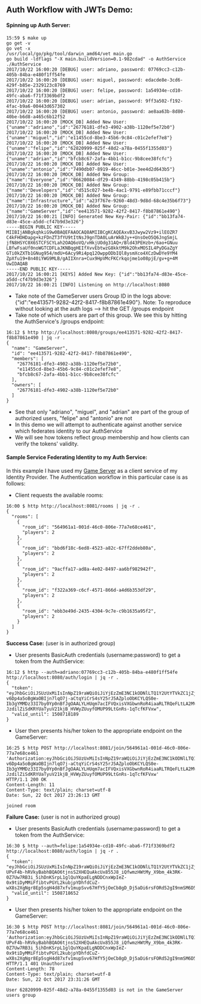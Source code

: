 ## Auth Workflow with JWTs Demo:

#### Spinning up Auth Server:

```
15:59 $ make up
go get -v
go vet -x
/usr/local/go/pkg/tool/darwin_amd64/vet main.go
go build -ldflags "-X main.buildVersion=0.1-982cdad" -o AuthService
./AuthService
2017/10/22 16:00:20 [DEBUG] user: adriano, password: 07769cc3-c12b-405b-84ba-e480f1ff54fe
2017/10/22 16:00:20 [DEBUG] user: miguel, password: edacde8e-3cd6-429f-b85e-2329123c8769
2017/10/22 16:00:20 [DEBUG] user: felipe, password: 1a54934e-cd10-49fc-aba6-f71f3369bdf2
2017/10/22 16:00:20 [DEBUG] user: adrian, password: 9ff3a502-f192-4fac-b9a6-00443d657302
2017/10/22 16:00:20 [DEBUG] user: antonio, password: ae8aa63b-8d80-40be-b6d8-a465c6b12f52
2017/10/22 16:00:20 [MOCK_DB] Added New User: {"uname":"adriano","id":"26776181-dfe3-4902-a38b-1120ef5e72b0"}
2017/10/22 16:00:20 [MOCK_DB] Added New User: {"uname":"miguel","id":"e11455cd-8be3-45b6-9c84-c01c2efef7e8"}
2017/10/22 16:00:20 [MOCK_DB] Added New User: {"uname":"felipe","id":"62820999-025f-48d2-a78a-0455f1355d03"}
2017/10/22 16:00:20 [MOCK_DB] Added New User: {"uname":"adrian","id":"bfcb8c67-2afa-4bb1-b1cc-9b8cee38fcfc"}
2017/10/22 16:00:20 [MOCK_DB] Added New User: {"uname":"antonio","id":"7490db07-8919-46cc-b01e-3ee4d2d643b5"}
2017/10/22 16:00:20 [MOCK_DB] Added New Group: {"name":"Everyone","id":"06620084-df29-4349-88bb-4198c05b415b"}
2017/10/22 16:00:20 [MOCK_DB] Added New Group: {"name":"Developers","id":"d515c027-be4b-4ac1-9791-e89fbb71cccf"}
2017/10/22 16:00:20 [MOCK_DB] Added New Group: {"name":"Infrastructure","id":"a23f767e-9260-48d3-9d8d-68c4e35b6f73"}
2017/10/22 16:00:20 [MOCK_DB] Added New Group: {"name":"GameServer","id":"ee413571-9282-42f2-8417-f8b87861e490"}
2017/10/22 16:00:21 [INFO] Generated New Key-Pair: {"id":"bb13fa74-d83e-45ce-a5dd-cf47b9d3e326"}
-----BEGIN PUBLIC KEY-----
MIIBIjANBgkqhkiG9w0BAQEFAAOCAQ8AMIIBCgKCAQEAxvB3Jwyw2Vz9+ilEOZR7
C4kFHOHDapg+kzFDnZT3fYU9tItNsJ9gnTDA0LuArWkBJy++UnsOeO5Q6JngSmjL
jfN8HSYC0X6STCFSCYLah2OAQ6oVQ/vHkjUOdg31AQ+/Bld43PEHzb+/6ao+GNuu
LBfwFsaUf0noWGTCDFLaJKNBqgHEIfXvvEbtwzG8kktM9k2OhxMOSIL4PyDGaZgY
GTi0kZXTb1GNug954/mdU+6Acy9Ri4pq12OwppODbIQl8ysmXco4XCzDwDYe9YM4
ZpXfu19+8n40iYWG9MLB/gAIIXnra+Cux9HpVMcFKCrkqojme1o08pjE/gv+g+4M
UwIDAQAB
-----END PUBLIC KEY-----
2017/10/22 16:00:21 [KEYS] Added New Key: {"id":"bb13fa74-d83e-45ce-a5dd-cf47b9d3e326"}
2017/10/22 16:00:21 [INFO] Listening on http://localhost:8080
```
* Take note of the GameServer users Group ID in the logs above: {"id":"ee413571-9282-42f2-8417-f8b87861e490"}. Note: To reproduce without looking at the auth logs --> hit the GET /groups endpoint
* Take note of which users are part of this group. We see this by hitting the AuthService's /groups endpoint:

```
16:12 $ http http://localhost:8080/groups/ee413571-9282-42f2-8417-f8b87861e490 | jq -r .
{
  "name": "GameServer",
  "id": "ee413571-9282-42f2-8417-f8b87861e490",
  "members": [
    "26776181-dfe3-4902-a38b-1120ef5e72b0",  
    "e11455cd-8be3-45b6-9c84-c01c2efef7e8",
    "bfcb8c67-2afa-4bb1-b1cc-9b8cee38fcfc"
  ],
  "owners": [
    "26776181-dfe3-4902-a38b-1120ef5e72b0"
  ]
}
```
* See that only "adriano", "miguel", and "adrian" are part of the group of authorized users, "felipe" and "antonio" are not 
* In this demo we will attempt to authenticate against another service which federates identity to our AuthService
* We will see how tokens reflect group membership and how clients can verify the tokens' validity.

#### Sample Service Federating Identity to my Auth Service:
In this example I have used my [Game Server](https://github.com/adrianosela/GameServer) as a client service of my Identity Provider. The Authentication workflow in this particular case is as follows:

* Client requests the available rooms:

```
16:00 $ http http://localhost:8081/rooms | jq -r .
{
  "rooms": [
    {
      "room_id": "564961a1-001d-46c0-806e-77a7e68ce461",
      "players": 2
    },
    {
      "room_id": "bbd6f18c-6ed8-4523-a82c-67ff2ddeb80a",
      "players": 2
    },
    {
      "room_id": "9acffa17-ad8a-4e02-8497-aa6bf982942f",
      "players": 2
    },
    {
      "room_id": "f322a369-c6cf-4571-866d-a4d6b353df29",
      "players": 2
    },
    {
      "room_id": "ebb3e49d-2435-4304-9c7e-c9b1635a95f2",
      "players": 2
    }
  ]
}
```

**Success Case:** (user is in authorized group)

* User presents BasicAuth credentials (username:password) to get a token from the AuthService:

```
16:12 $ http --auth=adriano:07769cc3-c12b-405b-84ba-e480f1ff54fe http://localhost:8080/auth/login | jq -r .
{
  "token": "eyJhbGciOiJSUzUxMiIsInNpZ19raWQiOiJiYjEzZmE3NC1kODNlLTQ1Y2UtYTVkZC1jZjQ3YjlkM2UzMjYiLCJ0eXAiOiJKV1QifQ.eyJhdWQiOiJhZHJpYW5vc2VsYS9hbGwiLCJleHAiOjE1MDg3MTgxODksImp0aSI6IjYzZmNhNjViLTExMGEtNDFhNy04ZGE2LTZiMTFkNWUyMTExYiIsImlhdCI6MTUwODcxNDU4OSwiaXNzIjoiaHR0cDovL2xvY2FsaG9zdDo4MDgwIiwibmJmIjoxNTA4NzE0NTg5LCJzdWIiOiIyNjc3NjE4MS1kZmUzLTQ5MDItYTM4Yi0xMTIwZWY1ZTcyYjAiLCJncnBzIjpbImQ1MTVjMDI3LWJlNGItNGFjMS05NzkxLWU4OWZiYjcxY2NjZiIsImEyM2Y3NjdlLTkyNjAtNDhkMy05ZDhkLTY4YzRlMzViNmY3MyIsImVlNDEzNTcxLTkyODItNDJmMi04NDE3LWY4Yjg3ODYxZTQ5MCIsIjA2NjIwMDg0LWRmMjktNDM0OS04OGJiLTQxOThjMDViNDE1YiJdfQ.vuQrMiYsRefLX964R0D8ccWe_mRfQCcE9VFoedodgFQkMzP9WsCj5xsPSRtkdoooaf5hZYQYpaOvQRPJPMVpAZNHpLw-v6Dp4a5oBgWaOBIjn7lqO7j-aCtqYiCrS4sY25rJ5AZploObKCYLQS0e-Ib3gYMMDz33I7by0Yp0nBfJgOAALYLHUqm7acIFVQxisVXGbwnRoR4iaaRLTRQeFLtLA2MVpMgT985j2hq8XCHgSekFBQnyt2FiR1Xh4jVS5NYVKLNc0OFoK5FLUPl0WOanSmbQD-JzdilZiSdKRYUaTyuV21kjB_HVWyZUuyfOMUP99LtGnRs-1qTcfKFVxw",
  "valid_until": 1508718189
}
```

* User then presents his/her token to the appropriate endpoint on the GameServer:

```
16:25 $ http POST http://localhost:8081/join/564961a1-001d-46c0-806e-77a7e68ce461 'Authorization:eyJhbGciOiJSUzUxMiIsInNpZ19raWQiOiJiYjEzZmE3NC1kODNlLTQ1Y2UtYTVkZC1jZjQ3YjlkM2UzMjYiLCJ0eXAiOiJKV1QifQ.eyJhdWQiOiJhZHJpYW5vc2VsYS9hbGwiLCJleHAiOjE1MDg3MTgxODksImp0aSI6IjYzZmNhNjViLTExMGEtNDFhNy04ZGE2LTZiMTFkNWUyMTExYiIsImlhdCI6MTUwODcxNDU4OSwiaXNzIjoiaHR0cDovL2xvY2FsaG9zdDo4MDgwIiwibmJmIjoxNTA4NzE0NTg5LCJzdWIiOiIyNjc3NjE4MS1kZmUzLTQ5MDItYTM4Yi0xMTIwZWY1ZTcyYjAiLCJncnBzIjpbImQ1MTVjMDI3LWJlNGItNGFjMS05NzkxLWU4OWZiYjcxY2NjZiIsImEyM2Y3NjdlLTkyNjAtNDhkMy05ZDhkLTY4YzRlMzViNmY3MyIsImVlNDEzNTcxLTkyODItNDJmMi04NDE3LWY4Yjg3ODYxZTQ5MCIsIjA2NjIwMDg0LWRmMjktNDM0OS04OGJiLTQxOThjMDViNDE1YiJdfQ.vuQrMiYsRefLX964R0D8ccWe_mRfQCcE9VFoedodgFQkMzP9WsCj5xsPSRtkdoooaf5hZYQYpaOvQRPJPMVpAZNHpLw-v6Dp4a5oBgWaOBIjn7lqO7j-aCtqYiCrS4sY25rJ5AZploObKCYLQS0e-Ib3gYMMDz33I7by0Yp0nBfJgOAALYLHUqm7acIFVQxisVXGbwnRoR4iaaRLTRQeFLtLA2MVpMgT985j2hq8XCHgSekFBQnyt2FiR1Xh4jVS5NYVKLNc0OFoK5FLUPl0WOanSmbQD-JzdilZiSdKRYUaTyuV21kjB_HVWyZUuyfOMUP99LtGnRs-1qTcfKFVxw'
HTTP/1.1 200 OK
Content-Length: 11
Content-Type: text/plain; charset=utf-8
Date: Sun, 22 Oct 2017 23:26:13 GMT

joined room

```

**Failure Case:** (user is not in authorized group)


* User presents BasicAuth credentials (username:password) to get a token from the AuthService:

```
16:30 $ http --auth=felipe:1a54934e-cd10-49fc-aba6-f71f3369bdf2 http://localhost:8080/auth/login | jq -r .
{
  "token": "eyJhbGciOiJSUzUxMiIsInNpZ19raWQiOiJiYjEzZmE3NC1kODNlLTQ1Y2UtYTVkZC1jZjQ3YjlkM2UzMjYiLCJ0eXAiOiJKV1QifQ.eyJhdWQiOiJhZHJpYW5vc2VsYS9hbGwiLCJleHAiOjE1MDg3MTg2NTIsImp0aSI6IjhhZTU2YjUxLWRjMWYtNGY3Ny05ZDVkLTgwM2QyMTZlMDk2ZSIsImlhdCI6MTUwODcxNTA1MiwiaXNzIjoiaHR0cDovL2xvY2FsaG9zdDo4MDgwIiwibmJmIjoxNTA4NzE1MDUyLCJzdWIiOiI2MjgyMDk5OS0wMjVmLTQ4ZDItYTc4YS0wNDU1ZjEzNTVkMDMiLCJncnBzIjpbIjA2NjIwMDg0LWRmMjktNDM0OS04OGJiLTQxOThjMDViNDE1YiIsImQ1MTVjMDI3LWJlNGItNGFjMS05NzkxLWU4OWZiYjcxY2NjZiIsImEyM2Y3NjdlLTkyNjAtNDhkMy05ZDhkLTY4YzRlMzViNmY3MyJdfQ.Gch13sVDrng0eseN74PiOE7evCf0e1lS5EveqIGwgRCZT8wRFo_AE9F8Zd5O-UPvF4b-hRVkyBabhBQAO6tjnsS2XHEQuAkcUx855J8_iQfwmzHWtMy_X9bm_4k3RK-0Z7Uw7RB3i_5ihDnKSrpL1glQuYKpaELgNDDCnxWpIeZ-0x9tiDyMMiFfibtvPGYL2kubjpYDhfdCuZ-wX8s2XgNgr8Ep5sgH4d87xfv1mupSvv67HfY5jOeCb8gD_Dj5aDi6rsFORd52gI9nmSM6D5xNLg9w9DAlUbGzyhx0t5vkzB1VeRJYhHGR8AHCJM3inT5SeyJCc6CBVTf97_korQ",
  "valid_until": 1508718652
}
```

* User then presents his/her token to the appropriate endpoint on the GameServer:

```
16:30 $ http POST http://localhost:8081/join/564961a1-001d-46c0-806e-77a7e68ce461 'Authorization:eyJhbGciOiJSUzUxMiIsInNpZ19raWQiOiJiYjEzZmE3NC1kODNlLTQ1Y2UtYTVkZC1jZjQ3YjlkM2UzMjYiLCJ0eXAiOiJKV1QifQ.eyJhdWQiOiJhZHJpYW5vc2VsYS9hbGwiLCJleHAiOjE1MDg3MTg2NTIsImp0aSI6IjhhZTU2YjUxLWRjMWYtNGY3Ny05ZDVkLTgwM2QyMTZlMDk2ZSIsImlhdCI6MTUwODcxNTA1MiwiaXNzIjoiaHR0cDovL2xvY2FsaG9zdDo4MDgwIiwibmJmIjoxNTA4NzE1MDUyLCJzdWIiOiI2MjgyMDk5OS0wMjVmLTQ4ZDItYTc4YS0wNDU1ZjEzNTVkMDMiLCJncnBzIjpbIjA2NjIwMDg0LWRmMjktNDM0OS04OGJiLTQxOThjMDViNDE1YiIsImQ1MTVjMDI3LWJlNGItNGFjMS05NzkxLWU4OWZiYjcxY2NjZiIsImEyM2Y3NjdlLTkyNjAtNDhkMy05ZDhkLTY4YzRlMzViNmY3MyJdfQ.Gch13sVDrng0eseN74PiOE7evCf0e1lS5EveqIGwgRCZT8wRFo_AE9F8Zd5O-UPvF4b-hRVkyBabhBQAO6tjnsS2XHEQuAkcUx855J8_iQfwmzHWtMy_X9bm_4k3RK-0Z7Uw7RB3i_5ihDnKSrpL1glQuYKpaELgNDDCnxWpIeZ-0x9tiDyMMiFfibtvPGYL2kubjpYDhfdCuZ-wX8s2XgNgr8Ep5sgH4d87xfv1mupSvv67HfY5jOeCb8gD_Dj5aDi6rsFORd52gI9nmSM6D5xNLg9w9DAlUbGzyhx0t5vkzB1VeRJYhHGR8AHCJM3inT5SeyJCc6CBVTf97_korQ'
HTTP/1.1 401 Unauthorized
Content-Length: 78
Content-Type: text/plain; charset=utf-8
Date: Sun, 22 Oct 2017 23:31:26 GMT

User 62820999-025f-48d2-a78a-0455f1355d03 is not in the GameServer users group
```

